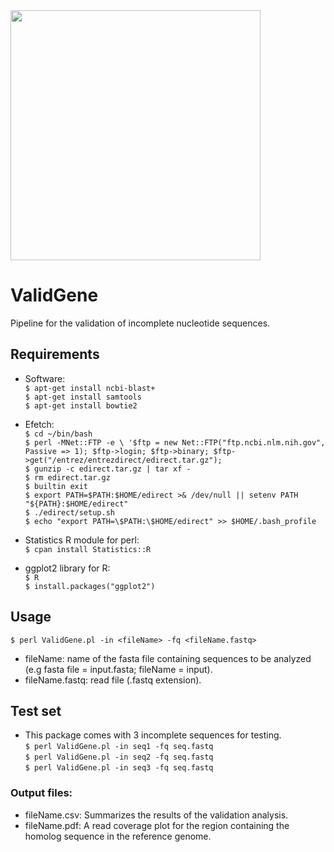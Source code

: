 <img src="DSG_doodle.png" width="400">

# ValidGene
Pipeline for the validation of incomplete nucleotide sequences.

## Requirements

* Software:<br>
`$ apt-get install ncbi-blast+`<br>
`$ apt-get install samtools`<br>
`$ apt-get install bowtie2`<br>

* Efetch:<br>
`$ cd ~/bin/bash`<br>
`$ perl -MNet::FTP -e \
    '$ftp = new Net::FTP("ftp.ncbi.nlm.nih.gov", Passive => 1);
    $ftp->login; $ftp->binary;
    $ftp->get("/entrez/entrezdirect/edirect.tar.gz");`<br>
`$ gunzip -c edirect.tar.gz | tar xf -`<br>
`$ rm edirect.tar.gz`<br>
`$ builtin exit`<br>
`$ export PATH=$PATH:$HOME/edirect >& /dev/null || setenv PATH "${PATH}:$HOME/edirect"`<br>
`$ ./edirect/setup.sh`<br>
`$ echo "export PATH=\$PATH:\$HOME/edirect" >> $HOME/.bash_profile`<br>


* Statistics R module for perl:<br>
`$ cpan install Statistics::R`<br>

* ggplot2 library for R:<br>
`$ R`<br>
`$ install.packages("ggplot2")`<br>

## Usage

`$ perl ValidGene.pl -in <fileName> -fq <fileName.fastq>`<br>

* fileName: name of the fasta file containing sequences to be analyzed (e.g fasta file = input.fasta; fileName = input).
* fileName.fastq: read file (.fastq extension).

## Test set

* This package comes with 3 incomplete sequences for testing.<br>
`$ perl ValidGene.pl -in seq1 -fq seq.fastq`<br>
`$ perl ValidGene.pl -in seq2 -fq seq.fastq`<br>
`$ perl ValidGene.pl -in seq3 -fq seq.fastq`<br>

### Output files:<br>
* fileName.csv: Summarizes the results of the validation analysis.<br>
* fileName.pdf: A read coverage plot for the region containing the homolog sequence in the reference genome.<br>
